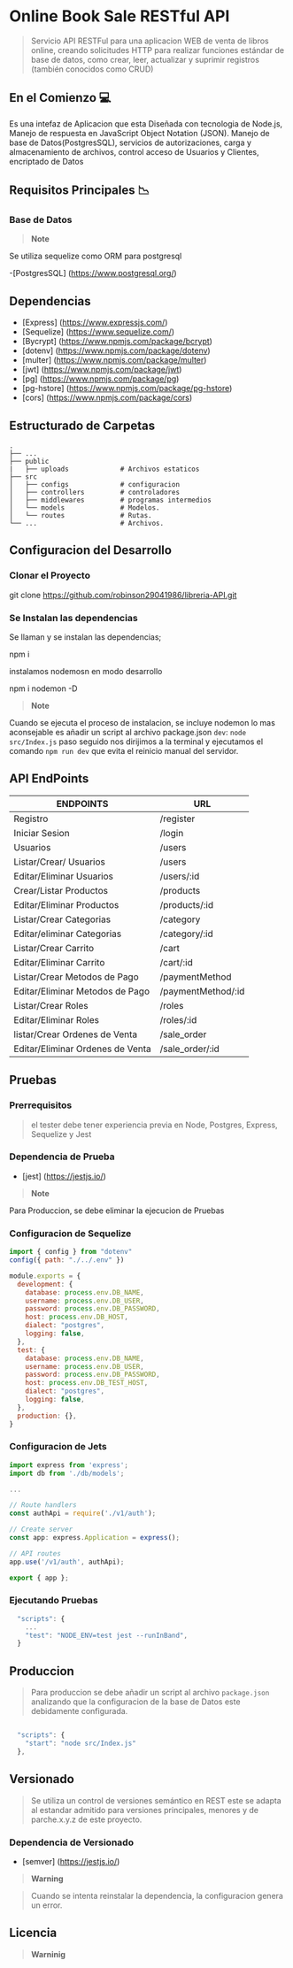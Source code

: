 # Online Book Sale RESTful API 

> Servicio API RESTFul para una aplicacion WEB de venta de libros online, creando solicitudes HTTP para realizar funciones estándar de base de datos, como crear, leer, actualizar y suprimir registros (también conocidos como CRUD)



## En el Comienzo 💻

Es una intefaz de Aplicacion que esta Diseñada con tecnologia de Node.js, Manejo de respuesta en JavaScript Object Notation (JSON). Manejo de base de Datos(PostgresSQL), servicios de autorizaciones, carga y almacenamiento de archivos, control acceso de Usuarios y Clientes, encriptado de Datos 

## Requisitos Principales 📉


### Base de Datos

> **Note**

Se utiliza sequelize como ORM para postgresql

-[PostgresSQL] (https://www.postgresql.org/)

## Dependencias

- [Express] (https://www.expressjs.com/)
- [Sequelize] (https://www.sequelize.com/)
- [Bycrypt] (https://www.npmjs.com/package/bcrypt)
- [dotenv] (https://www.npmjs.com/package/dotenv)
- [multer] (https://www.npmjs.com/package/multer)
- [jwt] (https://www.npmjs.com/package/jwt)
- [pg] (https://www.npmjs.com/package/pg)
- [pg-hstore] (https://www.npmjs.com/package/pg-hstore)
- [cors] (https://www.npmjs.com/package/cors)


## Estructurado de Carpetas

    .
    ├── ...
    ├── public                  
    |   ├── uploads             # Archivos estaticos
    ├── src                     
    │   ├── configs             # configuracion
    │   ├── controllers         # controladores
    │   ├── middlewares         # programas intermedios
    │   └── models              # Modelos.
    │   └── routes              # Rutas.
    └── ...                     # Archivos.


## Configuracion del Desarrollo

### Clonar el Proyecto

git clone https://github.com/robinson29041986/libreria-API.git

### Se Instalan las dependencias

Se llaman y se instalan las dependencias;

npm i

instalamos nodemosn en modo desarrollo

npm i nodemon -D

> **Note** 

Cuando se ejecuta el proceso de instalacion, se incluye nodemon lo mas aconsejable es añadir un script al archivo package.json `dev`: `node src/Index.js` paso seguido nos dirijimos a la terminal y ejecutamos el comando `npm run dev` que evita el reinicio manual del servidor.


## API EndPoints

| ENDPOINTS                       | URL                                        
| --------------------------------| ------------------------------------------ 
| Registro                        | /register           
| Iniciar Sesion                  | /login               
| Usuarios                        | /users       
| Listar/Crear/ Usuarios          | /users             
| Editar/Eliminar Usuarios        | /users/:id          
| Crear/Listar Productos          | /products
| Editar/Eliminar Productos       | /products/:id
| Listar/Crear Categorias         | /category
| Editar/eliminar Categorias      | /category/:id
| Listar/Crear Carrito            | /cart
| Editar/Eliminar Carrito         | /cart/:id
| Listar/Crear Metodos de Pago    | /paymentMethod
| Editar/Eliminar Metodos de Pago | /paymentMethod/:id
| Listar/Crear Roles              | /roles
| Editar/Eliminar Roles           | /roles/:id
| listar/Crear Ordenes de Venta   | /sale_order
| Editar/Eliminar Ordenes de Venta| /sale_order/:id


## Pruebas

### Prerrequisitos

> el tester debe tener experiencia previa en Node, Postgres, Express, Sequelize y Jest

### Dependencia de Prueba

- [jest] (https://jestjs.io/)

> **Note**

Para Produccion, se debe eliminar la ejecucion de Pruebas

### Configuracion de Sequelize

```javascript
import { config } from "dotenv"
config({ path: "./../.env" })

module.exports = {
  development: {
    database: process.env.DB_NAME,
    username: process.env.DB_USER,
    password: process.env.DB_PASSWORD,
    host: process.env.DB_HOST,
    dialect: "postgres",
    logging: false,
  },
  test: {
    database: process.env.DB_NAME,
    username: process.env.DB_USER,
    password: process.env.DB_PASSWORD,
    host: process.env.DB_TEST_HOST,
    dialect: "postgres",
    logging: false,
  },
  production: {},
}
```

### Configuracion de Jets

```javascript
import express from 'express';
import db from './db/models';

...

// Route handlers
const authApi = require('./v1/auth');

// Create server
const app: express.Application = express();

// API routes
app.use('/v1/auth', authApi);

export { app };
```

### Ejecutando Pruebas

```javascript
  "scripts": {
    ...
    "test": "NODE_ENV=test jest --runInBand",
  }
```

## Produccion

> Para produccion se debe añadir un script al archivo `package.json` analizando que la configuracion de la base de Datos este debidamente configurada.

```javascript

  "scripts": {
    "start": "node src/Index.js"
  },

```

## Versionado

>  Se utiliza un control de versiones semántico en REST este se adapta al estandar admitido para versiones principales, menores y de parche.x.y.z de este proyecto.

### Dependencia de Versionado 

- [semver] (https://jestjs.io/)

> **Warning**

> Cuando se intenta reinstalar la dependencia, la configuracion genera un error.

## Licencia

> **Warninig**



